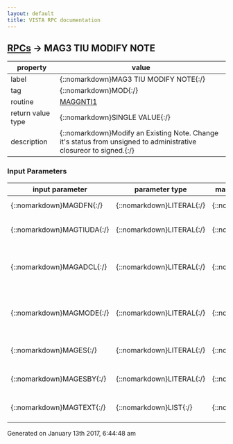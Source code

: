 ```yaml
---
layout: default
title: VISTA RPC documentation
---
```




## [RPCs](TableOfContent.md) &#8594; MAG3 TIU MODIFY NOTE 

 property | value 
--- | --- 
 label | {::nomarkdown}MAG3 TIU MODIFY NOTE{:/}
 tag | {::nomarkdown}MOD{:/}
 routine | [MAGGNTI1](http://code.osehra.org/dox/Routine_MAGGNTI1_source.html)
 return value type | {::nomarkdown}SINGLE VALUE{:/}
 description | {::nomarkdown}Modify an Existing Note. Change it's status from unsigned to administrative closureor to signed.{:/}

### Input Parameters

| input parameter | parameter type | maximum data length | required | description | 
| --- | --- | --- | --- | --- | 
| {::nomarkdown}MAGDFN{:/} | {::nomarkdown}LITERAL{:/} | {::nomarkdown}60{:/} | {::nomarkdown}true{:/} | {::nomarkdown}DFN of the Patient.{:/} | 
| {::nomarkdown}MAGTIUDA{:/} | {::nomarkdown}LITERAL{:/} | {::nomarkdown}60{:/} | {::nomarkdown}true{:/} | {::nomarkdown}This is the IEN of the Note in file ^TIU(8925{:/} | 
| {::nomarkdown}MAGADCL{:/} | {::nomarkdown}LITERAL{:/} | {::nomarkdown}10{:/} | {::nomarkdown}true{:/} | {::nomarkdown} 1 = Mark this Note as Administratively Closed otherwise it will be Un-Signed{:/} | 
| {::nomarkdown}MAGMODE{:/} | {::nomarkdown}LITERAL{:/} | {::nomarkdown}20{:/} | {::nomarkdown}true{:/} | {::nomarkdown}Mode of Admin Closure:\S\ = Scanned Document\M\ = Manual closure{:/} | 
| {::nomarkdown}MAGES{:/} | {::nomarkdown}LITERAL{:/} | {::nomarkdown}90{:/} | {::nomarkdown}true{:/} | {::nomarkdown}The encrypted Electronic Signature{:/} | 
| {::nomarkdown}MAGESBY{:/} | {::nomarkdown}LITERAL{:/} | {::nomarkdown}90{:/} | {::nomarkdown}true{:/} | {::nomarkdown} The DUZ of the Signer (Defaults to DUZ){:/} | 
| {::nomarkdown}MAGTEXT{:/} | {::nomarkdown}LIST{:/} | {::nomarkdown}3200{:/} | {::nomarkdown}true{:/} | {::nomarkdown}Array of Text to add to the Note.{:/} | 




 Generated on January 13th 2017, 6:44:48 am